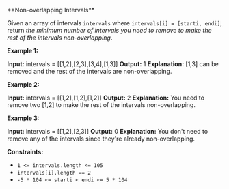 \*\*Non-overlapping Intervals\*\*

Given an array of intervals `intervals` where `intervals[i] = [starti, endi]`, return _the minimum number of intervals you need to remove to make the rest of the intervals non-overlapping_.

**Example 1:**

**Input:** intervals = \[\[1,2\],\[2,3\],\[3,4\],\[1,3\]\]
**Output:** 1
**Explanation:** \[1,3\] can be removed and the rest of the intervals are non-overlapping.

**Example 2:**

**Input:** intervals = \[\[1,2\],\[1,2\],\[1,2\]\]
**Output:** 2
**Explanation:** You need to remove two \[1,2\] to make the rest of the intervals non-overlapping.

**Example 3:**

**Input:** intervals = \[\[1,2\],\[2,3\]\]
**Output:** 0
**Explanation:** You don't need to remove any of the intervals since they're already non-overlapping.

**Constraints:**

*   `1 <= intervals.length <= 105`
*   `intervals[i].length == 2`
*   `-5 * 104 <= starti < endi <= 5 * 104`